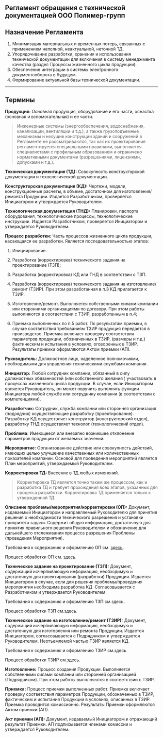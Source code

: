 ## Регламент обращения с технической документацией ООО Полимер-групп

## Назначение Регламента
1.    Минимизация материальных и временных потерь, связанных с применением неполной, неактуальной, неточной ТД.
2.    Упорядочивание разработки, хранения и использования технической документации для включения в систему менеджмента качества (раздел Процессы жизненного цикла продукции).
3.    Обеспечение интеграции в системы электронного документооборота в будущем.
4.    Формирование актуальной  базы технической документации. 
____
## Термины

**Продукция:** Основная продукция, оборудование и его части, оснастка (основная и вспомогательная) и ее части.

> Инженерные системы (энергообеспечения, водоснабжения, канализации, вентиляции и т.д.), а также грузоподъемные механизмы и несущие конструкции зданий и сооружений в Регламенте не рассматриваются, так как их проектирование  регламентируется специальными правилами, выполняется специалистами с профильным образованием и ограничено нормативными документами (разрешениями, лицензиями, допусками и т.д.).

**Техническая документация (ТД):** Совокупность конструкторской документации и технологической  документации.

**Конструкторская документация (КД):** Чертежи, модели, конструкционные расчеты, в объеме, достаточном для изготовления/ремонта Продукции. Издается Разработчиком, проверяется Инициатором и утверждается Руководителем.

**Технологическая документация (ТНД):** Планировки, паспорта оборудования, технологические процессы, технологические инструкции. Издается Разработчиком, проверяется Инициатором и утверждается Руководителем.

**Процесс разработки:** Часть процессов жизненного цикла продукции, касающаяся  ее разработки. Является последовательностью этапов:

1.    Инициирование.

2.    Разработка (корректировка) технического задания на проектирование (ТЗП);

3.    Разработка (корректировка) КД или ТНД в соответствии с ТЗП.

4.    Разработка (корректировка) технического задания на изготовление/ремонт (ТЗИР).  При этом разработанная в п.3 КД прилагается к ТЗИР.

5.   Изготовление/ремонт. Выполняется собственными силами компании или сторонними организациями по договору. При этом работы выполняются  в соответствии с ТЗИР, разработанным в п.4;

6.   Приемка выполненных по п.5 работ. По результатам приемки, в случае соответствия требованиям ТЗИР продукция передается в производство. Приемка включает проверку соответствия параметров продукции, обозначенных в ТЗИР, (размеры и т.д.) фактическим и испытания в условиях, оговоренных в ТЗИР. Результаты приемки оформляются Актом приемки (АП).

**Руководитель:** Должностное лицо, наделенное полномочиями, необходимыми для управления техническими службами компании.

**Инициатор:** Любой сотрудник компании, обязанный в силу должностных обязанностей (или собственного желания ) участвовать в процессах жизненного цикла продукции. В случае, если Инициатором является Руководитель, он может поручить выполнять функции Инициатора любой службе или сотруднику компании (в соответствии с компетенциями).

**Разработчик:** Сотрудник, служба компании или сторонняя организация (подрядчик) осуществляющие разработку (проектирование). Разработку КД осуществляет конструктор (конструкторский отдел), разработку ТНД осуществляет технолог (технологический отдел).

**Проблема:** Имеющееся или  внезапно возникшее отклонение параметров продукции от желаемых значений. 

**Мероприятие:** Организованное действие или совокупность действий, имеющих целью улучшение качественных или количественных показателей компании. Основой для проведения мероприятий является План мероприятий, утверждаемый Руководителем. 

**Корректировка ТД:** Внесение в ТД любых изменений.

>Корректировка ТД является точно таким же процессом, как и разработка ТД и требует прохождения всех этапов, указанных для процесса разработки. Корректировка ТД применяется только к утвержденной ТД.

**Описание проблемы/мероприятия/корректировки (ОП):** Документ, издаваемый Инициатором и направляемый Руководителю для принятия решения о необходимости технического разрешения и установки приоритета задачи. Содержит общую информацию, достаточную для принятия правильного решения Руководителем и обозначение для дальнейшего отслеживания процесса разрешения Проблемы (проведения Мероприятия).

Требования к содержанию и оформлению ОП см. [здесь](https://github.com/invoteco/Reglament-CD/blob/master/OP_content.md).

Процесс обработки ОП см. [здесь](https://github.com/invoteco/Reglament-CD/blob/master/OP_processing.md).

**Техническое задание на проектирование (ТЗП):** Документ, содержащий исчерпывающую информацию, необходимую и достаточную для проектирования (разработки) Продукции. Издается Инициатором в случае, если для решения проблемы/проведения мероприятия необходима разработка КД. Согласовывается с Разработчиком и утверждается Руководителем.

Требования к содержанию и оформлению ТЗП см.здесь.

Процесс обработки ТЗП см.здесь.

**Техническое задание на изготовление/ремонт (ТЗИР):** Документ, содержащий исчерпывающую информацию, необходимую и достаточную для изготовления или ремонта Продукции. Издается Инициатором, согласовывается с Подрядчиком и утверждается Руководителем. Неотъемлемой частью ТЗИР является КД.

Требования к содержанию и оформлению ТЗИР см.здесь.

Процесс обработки ТЗИР см.здесь.

**Изготовление:** Процесс создания Продукции. Выполняется собственными силами компании или сторонней организацией (Подрядчиком). При этом работы выполняются в соответствии с ТЗИР. 

**Приемка:**  Процесс приемки выполненных работ. Приемка включает проверку соответствия параметров Продукции, обозначенных в ТЗИР, фактическим и испытания Продукции в условиях, описанных в ТЗИР. Приемка проводится комиссионно. Результаты Приемки оформляются Актом приемки (АП).

**Акт приемки (АП):** Документ, издаваемый Инициатором и отражающий результат Приемки. АП подписывается членами комиссии и утверждается Руководителем.
